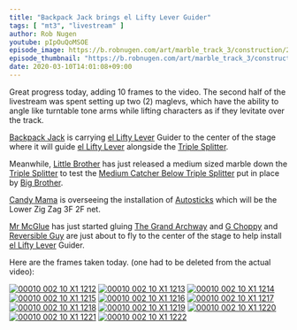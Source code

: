 ```yaml
---
title: "Backpack Jack brings el Lifty Lever Guider"
tags: [ "mt3", "livestream" ]
author: Rob Nugen
youtube: pIpOuQoMSOE
episode_image: https://b.robnugen.com/art/marble_track_3/construction/2020/2020_mar_10_one_of_two_new_maglevs.jpg
episode_thumbnail: "https://b.robnugen.com/art/marble_track_3/construction/2020/thumbs/2020_mar_10_one_of_two_new_maglevs.jpg"
date: 2020-03-10T14:01:08+09:00
---
```


Great progress today, adding 10 frames to the video.  The second half of the livestream was spent setting up two (2) maglevs, which have the ability to angle like turntable tone arms while lifting characters as if they levitate over the track.

[Backpack Jack](/workers/backpack_jack/) is carrying [el Lifty Lever](/parts/el-lifty-lever/) Guider to the center of the stage where it will guide [el Lifty Lever](/parts/el-lifty-lever/) alongside the [Triple Splitter](/parts/triple_splitter/).

Meanwhile, [Little Brother](/workers/lil_brother/) has just released a medium sized marble down the [Triple Splitter](/parts/triple_splitter/) to test the [Medium Catcher Below Triple Splitter](/parts/medium-catcher-below-triple-splitter/) put in place by [Big Brother](/workers/big_brother/).

[Candy Mama](/workers/candy_mama/) is overseeing the installation of [Autosticks](/workers/autosticks/) which will be the Lower Zig Zag 3F 2F net.

[Mr McGlue](/workers/mr_mcglue/) has just started gluing [The Grand Archway](/parts/the-grand-archway/) and [G Choppy](/workers/g_choppy/) and [Reversible Guy](/workers/reversible/) are just about to fly to the center of the stage to help install [el Lifty Lever](/parts/el-lifty-lever/) Guider.

Here are the frames taken today. (one had to be deleted from the actual video):

[![00010 002 10 X1 1212](//b.robnugen.com/art/marble_track_3/frames/2020/thumbs/00010_002_10_X1_1212.jpg)](//b.robnugen.com/art/marble_track_3/frames/2020/00010_002_10_X1_1212.jpg)
[![00010 002 10 X1 1213](//b.robnugen.com/art/marble_track_3/frames/2020/thumbs/00010_002_10_X1_1213.jpg)](//b.robnugen.com/art/marble_track_3/frames/2020/00010_002_10_X1_1213.jpg)
[![00010 002 10 X1 1214](//b.robnugen.com/art/marble_track_3/frames/2020/thumbs/00010_002_10_X1_1214.jpg)](//b.robnugen.com/art/marble_track_3/frames/2020/00010_002_10_X1_1214.jpg)
[![00010 002 10 X1 1215](//b.robnugen.com/art/marble_track_3/frames/2020/thumbs/00010_002_10_X1_1215.jpg)](//b.robnugen.com/art/marble_track_3/frames/2020/00010_002_10_X1_1215.jpg)
[![00010 002 10 X1 1216](//b.robnugen.com/art/marble_track_3/frames/2020/thumbs/00010_002_10_X1_1216.jpg)](//b.robnugen.com/art/marble_track_3/frames/2020/00010_002_10_X1_1216.jpg)
[![00010 002 10 X1 1217](//b.robnugen.com/art/marble_track_3/frames/2020/thumbs/00010_002_10_X1_1217.jpg)](//b.robnugen.com/art/marble_track_3/frames/2020/00010_002_10_X1_1217.jpg)
[![00010 002 10 X1 1218](//b.robnugen.com/art/marble_track_3/frames/2020/thumbs/00010_002_10_X1_1218.jpg)](//b.robnugen.com/art/marble_track_3/frames/2020/00010_002_10_X1_1218.jpg)
[![00010 002 10 X1 1219](//b.robnugen.com/art/marble_track_3/frames/2020/thumbs/00010_002_10_X1_1219.jpg)](//b.robnugen.com/art/marble_track_3/frames/2020/00010_002_10_X1_1219.jpg)
[![00010 002 10 X1 1220](//b.robnugen.com/art/marble_track_3/frames/2020/thumbs/00010_002_10_X1_1220.jpg)](//b.robnugen.com/art/marble_track_3/frames/2020/00010_002_10_X1_1220.jpg)
[![00010 002 10 X1 1221](//b.robnugen.com/art/marble_track_3/frames/2020/thumbs/00010_002_10_X1_1221.jpg)](//b.robnugen.com/art/marble_track_3/frames/2020/00010_002_10_X1_1221.jpg)
[![00010 002 10 X1 1222](//b.robnugen.com/art/marble_track_3/frames/2020/thumbs/00010_002_10_X1_1222.jpg)](//b.robnugen.com/art/marble_track_3/frames/2020/00010_002_10_X1_1222.jpg)
